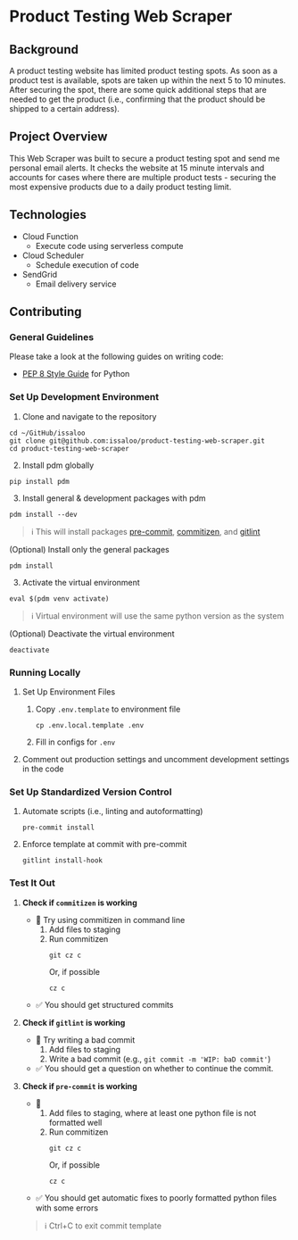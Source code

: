 # Product Testing Web Scraper

## Background

A product testing website has limited product testing spots. As soon as a product test is available, spots are taken up within the next 5 to 10 minutes. After securing the spot, there are some quick additional steps that are needed to get the product (i.e., confirming that the product should be shipped to a certain address).

## Project Overview

This Web Scraper was built to secure a product testing spot and send me personal email alerts. It checks the website at 15 minute intervals and accounts for cases where there are multiple product tests - securing the most expensive products due to a daily product testing limit.

## Technologies

- Cloud Function
  - Execute code using serverless compute
- Cloud Scheduler
  - Schedule execution of code
- SendGrid
  - Email delivery service

## Contributing

### General Guidelines

Please take a look at the following guides on writing code:

- [PEP 8 Style Guide](https://www.python.org/dev/peps/pep-0008/) for Python

### Set Up Development Environment

1. Clone and navigate to the repository

```shell
cd ~/GitHub/issaloo
git clone git@github.com:issaloo/product-testing-web-scraper.git
cd product-testing-web-scraper
```

2. Install pdm globally

```shell
pip install pdm
```

3. Install general & development packages with pdm

```shell
pdm install --dev
```

> :information_source: This will install packages [pre-commit](https://pre-commit.com/), [commitizen](https://commitizen-tools.github.io/commitizen/), and [gitlint](https://jorisroovers.com/gitlint/latest/)

(Optional) Install only the general packages

```shell
pdm install
```

3. Activate the virtual environment

```shell
eval $(pdm venv activate)
```

> :information_source: Virtual environment will use the same python version as the system

(Optional) Deactivate the virtual environment

```shell
deactivate
```

### Running Locally

1. Set Up Environment Files

   1. Copy `.env.template` to environment file

      ```Shell
      cp .env.local.template .env
      ```

   2. Fill in configs for `.env`

2. Comment out production settings and uncomment development settings in the code

### Set Up Standardized Version Control

1. Automate scripts (i.e., linting and autoformatting)
   ```shell
   pre-commit install
   ```
2. Enforce template at commit with pre-commit
   ```shell
   gitlint install-hook
   ```

### Test It Out

1. **Check if `commitizen` is working**

   - :mag_right: Try using commitizen in command line
     1. Add files to staging
     2. Run commitizen
        ```shell
        git cz c
        ```
        Or, if possible
        ```shell
        cz c
        ```
   - :white_check_mark: You should get structured commits

2. **Check if `gitlint` is working**

   - :mag_right: Try writing a bad commit
     1. Add files to staging
     2. Write a bad commit (e.g., `git commit -m 'WIP: baD commit'`)
   - :white_check_mark: You should get a question on whether to continue the commit.

3. **Check if `pre-commit` is working**

   - :mag_right:
     1. Add files to staging, where at least one python file is not formatted well
     2. Run commitizen
        ```shell
        git cz c
        ```
        Or, if possible
        ```shell
        cz c
        ```
   - :white_check_mark: You should get automatic fixes to poorly formatted python files with some errors

   > :information_source: Ctrl+C to exit commit template
